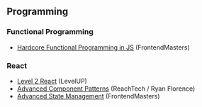 ## Programming

### Functional Programming

* [Hardcore Functional Programming in JS](https://frontendmasters.com/courses/functional-javascript/) (FrontendMasters)

### React

* [Level 2 React](https://www.leveluptutorials.com/tutorials/level-2-react) (LevelUP)
* [Advanced Component Patterns](https://reach.tech/courses) (ReachTech / Ryan Florence)
* [Advanced State Management](https://frontendmasters.com/workshops/advanced-state-management-in-react/) (FrontendMasters)
